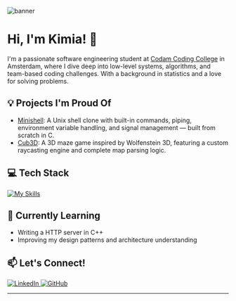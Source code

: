 ![banner](https://i.imgur.com/yQdXzmb.jpeg)

# Hi, I'm Kimia! 👋

I'm a passionate software engineering student at [Codam Coding College](https://www.codam.nl/) in Amsterdam, where I dive deep into low-level systems, algorithms, and team-based coding challenges. With a background in statistics and a love for solving problems.

## 💡 Projects I'm Proud Of

- [Minishell](https://github.com/kimia-z/Minishell): A Unix shell clone with built-in commands, piping, environment variable handling, and signal management — built from scratch in C.
- [Cub3D](https://github.com/kimia-z/cub3d): A 3D maze game inspired by Wolfenstein 3D, featuring a custom raycasting engine and complete map parsing logic.

## 💻 Tech Stack

[![My Skills](https://skillicons.dev/icons?i=c,cpp,python,bash,html,css,git)](https://skillicons.dev)

## 🌱 Currently Learning

- Writing a HTTP server in C++
- Improving my design patterns and architecture understanding

## 📫 Let's Connect!

<div align="left">
  <a href="https://www.linkedin.com/in/kimiaziari97/">
    <img src="https://img.shields.io/badge/LinkedIn-0A66C2?style=for-the-badge&logo=linkedin&logoColor=white" alt="LinkedIn" />
  </a>
  <a href="https://github.com/kimia-z">
    <img src="https://img.shields.io/badge/GitHub-000?style=for-the-badge&logo=github&logoColor=white" alt="GitHub" />
  </a>
</div>

---


<!--

Here are some ideas to get you started:

- 🔭 I’m currently working on ...
- 🌱 I’m currently learning ...
- 👯 I’m looking to collaborate on ...
- 🤔 I’m looking for help with ...
- 💬 Ask me about ...
- 📫 How to reach me: ...
- 😄 Pronouns: ...
- ⚡ Fun fact: ...
-->
